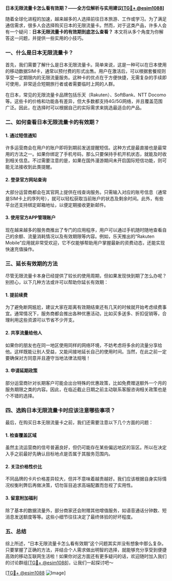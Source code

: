 **日本无限流量卡怎么看有效期？——全方位解析与实用建议[[TG💪+ @esim1088](https://t.me/s/esim1088)]**

随着全球化进程的加速，越来越多的人选择前往日本旅游、工作或学习。为了满足通信需求，很多人会选择购买日本的无限流量卡。然而，对于这类产品，许多人会有一个疑问：**日本无限流量卡的有效期到底怎么查看？** 本文将从多个角度为你解答这一问题，并提供一些实用的小技巧。

### 一、什么是日本无限流量卡？

首先，我们需要了解什么是日本无限流量卡。简单来说，这是一种可以在日本使用的移动数据SIM卡，通常以预付费的形式出售。用户在激活后，可以根据套餐规则享受一定期限内的无限流量服务。这种卡的优点在于方便快捷，无需复杂的手续即可使用，非常适合短期旅行者或者需要临时上网的人群。

在日本，常见的无限流量卡品牌包括乐天（Rakuten）、SoftBank、NTT Docomo等。这些卡的价格和功能各有差异，但大多数都支持4G/5G网络，并且覆盖范围广泛。因此，在选择时可以根据自己的实际需求来挑选最适合的产品。

### 二、如何查看日本无限流量卡的有效期？

#### 1. **通过短信通知**
许多运营商会在用户的账户即将到期前发送提醒短信。这种方式是最直接也是最常用的方法之一。如果你绑定了手机号码，那么只要保持手机开机状态，就能及时收到相关信息。不过需要注意的是，如果在国外漫游期间未开启国际短信功能，则可能无法接收到此类提醒。

#### 2. **登录官方网站查询**
大部分运营商都会在其官网上提供在线查询服务。只需输入对应的账号信息（通常是SIM卡上的序列号），就可以轻松获取当前账户的状态及剩余时间。此外，有些平台还支持绑定邮箱地址，以便定期接收更新邮件。

#### 3. **使用官方APP管理账户**
现在越来越多的服务商推出了专门的应用程序，用户可以通过手机随时随地查看自己的余额、流量消耗情况以及有效期限等内容。例如，乐天推出的“Rakuten Mobile”应用就非常受欢迎，它不仅能够帮助用户掌握最新的资费动态，还能实现快速充值操作。

### 三、延长有效期的方法

尽管无限流量卡本身已经提供了较长的使用周期，但如果发现快到期了怎么办呢？别担心，以下几种方法或许可以帮助你延长有效期：

#### 1. **提前续费**
为了避免断网尴尬，建议大家在距离有效期结束还有几天的时候就开始考虑续费事宜。通常情况下，服务商都会推出各种优惠活动，比如买多送多、折扣促销等，合理利用这些资源可以节省不少开支。

#### 2. **共享流量给他人**
如果你的朋友也在同一地区使用同样的网络环境，不妨考虑将多余的流量分享给他。这样既能让别人受益，又能间接地延长自己的使用时间。当然，在此之前一定要确保对方同意并且遵守当地法律法规哦！

#### 3. **申请延期政策**
部分运营商针对长期客户可能会出台特殊的优惠政策，比如免费赠送额外一个月的服务期限之类的内容。因此，在临近截止日期之前主动联系客服咨询相关政策也是个不错的选择。

### 四、选购日本无限流量卡时应该注意哪些事项？

最后，在购买日本无限流量卡之前，我们还需要注意以下几个方面的问题：

#### 1. **检查覆盖区域**
虽然主流运营商的信号普遍良好，但仍可能存在某些偏远地区的盲区。所以在决定入手之前最好先确认目标地点是否属于其服务范围内。

#### 2. **关注价格性价比**
不同品牌的卡片价格差异较大，但并不意味着越贵越好。我们应该根据自身实际情况权衡利弊后再做决策，切勿盲目追求高端配置而忽视了实用性。

#### 3. **留意附加福利**
除了基本的数据流量外，部分商家还会附赠其他增值服务，如语音通话分钟数、短消息发送额度等等。这些小细节往往决定了最终体验的好坏程度。

### 五、总结

综上所述，“日本无限流量卡怎么看有效期”这个问题其实并没有想象中那么复杂。只要掌握了正确的方法，并结合个人需求做出明智的选择，就能够充分享受到便捷高效的移动互联网生活啦！如果你对这方面还有更多疑问的话，欢迎随时加入我们的讨论群组[[TG💪+ @esim1088](https://t.me/s/esim1088)]，让我们一起探讨吧～

[[TG💪+ @esim1088](https://t.me/s/esim1088) ![Image](https://i.postimg.cc/4NQfJmqS/Snipaste-2025-05-13-00-14-12.png)]